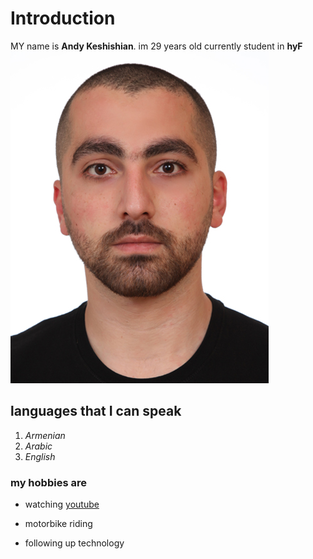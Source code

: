 # Introduction

MY name is **Andy Keshishian**. im 29 years old currently student in **hyF**
![ANDY](./img/KESHISHIANANDY.JPG)

## **languages that I can speak**

1. _Armenian_
2. _Arabic_
3. _English_

### **my hobbies are**

- watching [youtube](https://www.youtube.com/)

- motorbike riding
- following up technology
